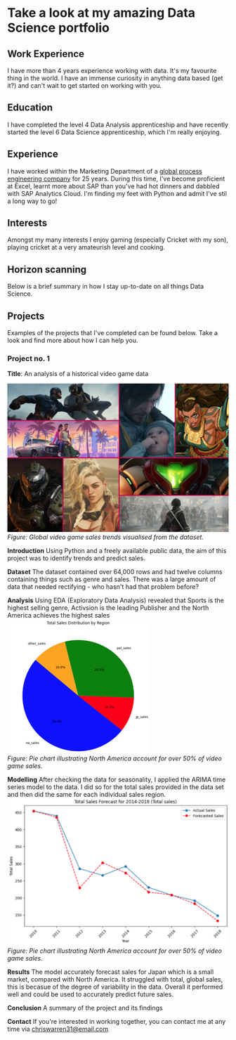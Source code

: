 # Take a look at my amazing Data Science portfolio

## Work Experience
I have more than 4 years experience working with data. It's my favourite thing in the world. I have an immense curiosity in anything data based (get it?) and can't wait to get started on working with you.

## Education
I have completed the level 4 Data Analysis apprenticeship and have recently started the level 6 Data Science apprenticeship, which I'm really enjoying.

## Experience
I have worked within the Marketing Department of a [global process engineering company](https://www.uk.endress.com/en)  for 25 years. During this time, I've become proficient at Excel, learnt more about SAP than you've had hot dinners and dabbled with SAP Analytics Cloud. I'm finding my feet with Python and admit I've stil a long way to go!

## Interests
Amongst my many interests I enjoy gaming (especially Cricket with my son), playing cricket at a very amateurish level and cooking.

## Horizon scanning
Below is a brief summary in how I stay up-to-date on all things Data Science.

## Projects
Examples of the projects that I've completed can be found below. Take a look and find more about how I can help you.

### Project no. 1  
**Title**: An analysis of a historical video game data

![Video Game Sales Visualisation](assets/image1.jpg)  
*Figure: Global video game sales trends visualised from the dataset.*

**Introduction** Using Python and a freely available public data, the aim of this project was to identify trends and predict sales.

**Dataset** The dataset contained over 64,000 rows and had twelve columns containing things such as genre and sales. There was a large amount of data that needed rectifying - who hasn't had that problem before?

**Analysis** Using EDA (Exploratory Data Analysis) revealed that Sports is the highest selling genre, Activsion is the leading Publisher and the North America achieves the highest sales 
![Video Game Sales Visualisation](assets/image2.png)  
*Figure: Pie chart illustrating North America account for over 50% of video game sales.*


**Modelling** After checking the data for seasonality, I applied the ARIMA time series model to the data. I did so for the total sales provided in the data set and then did the same for each individual sales region.
![Video Game Sales Visualisation](assets/image3.png)  
*Figure: Pie chart illustrating North America account for over 50% of video game sales.*


**Results** The model accurately forecast sales for Japan which is a small market, compared with North America. It struggled with total, global sales, this is becasue of the degree of variability in the data. Overall it performed well and could be used to accurately predict future sales.

**Conclusion** A summary of the project and its findings

**Contact** If you're interested in working together, you can contact me at any time via chriswarren31@email.com

